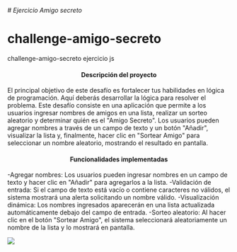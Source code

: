 <em> # Ejercicio Amigo secreto </em>

# challenge-amigo-secreto
challenge-amigo-secreto ejercicio js

<h4 align="center">
 Descripción del proyecto 
</h4>
El principal objetivo de este desafío es fortalecer tus habilidades en lógica de programación. 
Aquí deberás desarrollar la lógica para resolver el problema.
Este desafío consiste en una aplicación que permite a los usuarios ingresar nombres de amigos en una lista, 
realizar un sorteo aleatorio y determinar quién es el "Amigo Secreto". Los usuarios pueden agregar nombres 
a través de un campo de texto y un botón "Añadir", visualizar la lista y, finalmente, hacer clic en 
"Sortear Amigo" para seleccionar un nombre aleatorio, mostrando el resultado en pantalla.

<h4 align="center">
Funcionalidades implementadas
</h4>

-Agregar nombres: Los usuarios pueden ingresar nombres en un campo de texto y hacer clic en "Añadir" para agregarlos a la lista.
-Validación de entrada: Si el campo de texto está vacío o contiene caracteres no válidos, el sistema mostrará una alerta 
solicitando un nombre válido.
-Visualización dinámica: Los nombres ingresados aparecerán en una lista actualizada automáticamente debajo del campo de entrada.
-Sorteo aleatorio: Al hacer clic en el botón "Sortear Amigo", el sistema seleccionará aleatoriamente un nombre de la lista 
y lo mostrará en pantalla.

<p align="left">
   <img src="https://img.shields.io/badge/STATUS-EN%20DESAROLLO-green">
</p>
